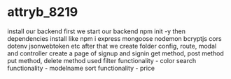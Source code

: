 # attryb_8219
 install our backend first we start our backend npm init -y
 then dependencies install like npm i express mongoose nodemon bcryptjs cors dotenv jsonwebtoken etc
 after that we create folder config, route, modal and controller
 create a page of  signup and signin 
 get method, post method
 put method, delete method used 
 filter functionality -  color
 search functionality - modelname
 sort functionality - price

